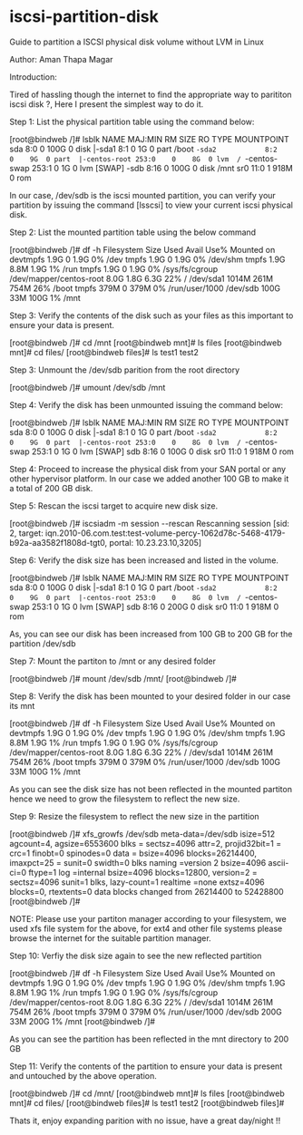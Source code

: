 # iscsi-partition-disk
Guide to partition a ISCSI physical disk volume without LVM in Linux

Author: Aman Thapa Magar

Introduction:

Tired of hassling though the internet to find the appropriate way to parititon iscsi disk ?, Here I present the simplest way to do it.


Step 1: List the physical partition table using the command below:

[root@bindweb /]# lsblk
NAME            MAJ:MIN RM  SIZE RO TYPE MOUNTPOINT
sda               8:0    0  100G  0 disk 
|-sda1            8:1    0    1G  0 part /boot
`-sda2            8:2    0    9G  0 part 
  |-centos-root 253:0    0    8G  0 lvm  /
  `-centos-swap 253:1    0    1G  0 lvm  [SWAP]
-sdb               8:16   0  100G  0 disk /mnt
sr0              11:0    1  918M  0 rom  

In our case, /dev/sdb is the iscsi mounted partition, you can verify your partition by issuing the command [lsscsi] to view your current iscsi physical disk.


Step 2: List the mounted partition table using the below command

[root@bindweb /]# df -h
Filesystem               Size  Used Avail Use% Mounted on
devtmpfs                 1.9G     0  1.9G   0% /dev
tmpfs                    1.9G     0  1.9G   0% /dev/shm
tmpfs                    1.9G  8.8M  1.9G   1% /run
tmpfs                    1.9G     0  1.9G   0% /sys/fs/cgroup
/dev/mapper/centos-root  8.0G  1.8G  6.3G  22% /
/dev/sda1               1014M  261M  754M  26% /boot
tmpfs                    379M     0  379M   0% /run/user/1000
/dev/sdb                 100G   33M  100G   1% /mnt


Step 3: Verify the contents of the disk such as your files as this important to ensure your data is present.

[root@bindweb /]# cd /mnt
[root@bindweb mnt]# ls
files
[root@bindweb mnt]# cd files/
[root@bindweb files]# ls
test1  test2

Step 3: Unmount the /dev/sdb parition from the root directory
 
[root@bindweb /]# umount /dev/sdb /mnt

Step 4: Verify the disk has been unmounted issuing the command below:

[root@bindweb /]# lsblk
NAME            MAJ:MIN RM  SIZE RO TYPE MOUNTPOINT
sda               8:0    0  100G  0 disk 
|-sda1            8:1    0    1G  0 part /boot
`-sda2            8:2    0    9G  0 part 
  |-centos-root 253:0    0    8G  0 lvm  /
  `-centos-swap 253:1    0    1G  0 lvm  [SWAP]
sdb               8:16   0  100G  0 disk 
sr0              11:0    1  918M  0 rom  

Step 4: Proceed to increase the physical disk from your SAN portal or any other hypervisor platform. In our case we added another 100 GB to make it a total of 200 GB disk.

Step 5: Rescan the iscsi target to acquire new disk size.

[root@bindweb /]# iscsiadm -m session --rescan
Rescanning session [sid: 2, target: iqn.2010-06.com.test:test-volume-percy-1062d78c-5468-4179-b92a-aa3582f1808d-tgt0, portal: 10.23.23.10,3205]

Step 6: Verify the disk size has been increased and listed in the volume.

[root@bindweb /]# lsblk
NAME            MAJ:MIN RM  SIZE RO TYPE MOUNTPOINT
sda               8:0    0  100G  0 disk 
|-sda1            8:1    0    1G  0 part /boot
`-sda2            8:2    0    9G  0 part 
  |-centos-root 253:0    0    8G  0 lvm  /
  `-centos-swap 253:1    0    1G  0 lvm  [SWAP]
sdb               8:16   0  200G  0 disk 
sr0              11:0    1  918M  0 rom  

As, you can see our disk has been increased from 100 GB to 200 GB for the partition /dev/sdb

Step 7: Mount the partiton to /mnt or any desired folder

[root@bindweb /]# mount /dev/sdb /mnt/
[root@bindweb /]# 

Step 8: Verify the disk has been mounted to your desired folder in our case its mnt

[root@bindweb /]# df -h
Filesystem               Size  Used Avail Use% Mounted on
devtmpfs                 1.9G     0  1.9G   0% /dev
tmpfs                    1.9G     0  1.9G   0% /dev/shm
tmpfs                    1.9G  8.8M  1.9G   1% /run
tmpfs                    1.9G     0  1.9G   0% /sys/fs/cgroup
/dev/mapper/centos-root  8.0G  1.8G  6.3G  22% /
/dev/sda1               1014M  261M  754M  26% /boot
tmpfs                    379M     0  379M   0% /run/user/1000
/dev/sdb                 100G   33M  100G   1% /mnt

As you can see the disk size has not been reflected in the mounted partiton hence we need to grow the filesystem to reflect the new size.

Step 9: Resize the filesystem to reflect the new size in the partition

[root@bindweb /]# xfs_growfs /dev/sdb
meta-data=/dev/sdb               isize=512    agcount=4, agsize=6553600 blks
         =                       sectsz=4096  attr=2, projid32bit=1
         =                       crc=1        finobt=0 spinodes=0
data     =                       bsize=4096   blocks=26214400, imaxpct=25
         =                       sunit=0      swidth=0 blks
naming   =version 2              bsize=4096   ascii-ci=0 ftype=1
log      =internal               bsize=4096   blocks=12800, version=2
         =                       sectsz=4096  sunit=1 blks, lazy-count=1
realtime =none                   extsz=4096   blocks=0, rtextents=0
data blocks changed from 26214400 to 52428800
[root@bindweb /]# 

NOTE: Please use your partiton manager according to your filesystem, we used xfs file system for the above, for ext4 and other file systems please browse the internet for the suitable partition manager.

Step 10: Verfiy the disk size again to see the new reflected partition

[root@bindweb /]# df -h
Filesystem               Size  Used Avail Use% Mounted on
devtmpfs                 1.9G     0  1.9G   0% /dev
tmpfs                    1.9G     0  1.9G   0% /dev/shm
tmpfs                    1.9G  8.8M  1.9G   1% /run
tmpfs                    1.9G     0  1.9G   0% /sys/fs/cgroup
/dev/mapper/centos-root  8.0G  1.8G  6.3G  22% /
/dev/sda1               1014M  261M  754M  26% /boot
tmpfs                    379M     0  379M   0% /run/user/1000
/dev/sdb                 200G   33M  200G   1% /mnt
[root@bindweb /]# 

As you can see the partition has been reflected in the mnt directory to 200 GB

Step 11: Verify the contents of the partition to ensure your data is present and untouched by the above operation.

[root@bindweb /]# cd /mnt/
[root@bindweb mnt]# ls
files
[root@bindweb mnt]# cd files/
[root@bindweb files]# ls
test1  test2
[root@bindweb files]# 

Thats it, enjoy expanding parition with no issue, have a great day/night !!
